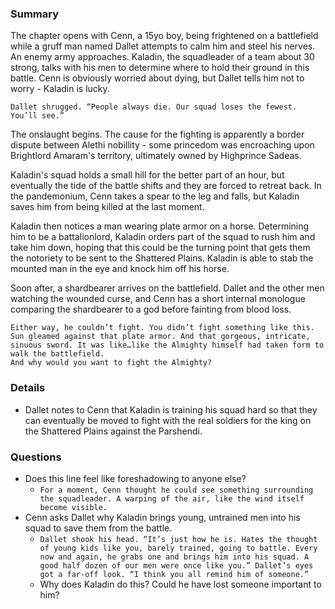 ### Summary
The chapter opens with Cenn, a 15yo boy, being frightened on a battlefield while a gruff man named Dallet attempts to calm him and steel his nerves. An enemy army approaches. Kaladin, the squadleader of a team about 30 strong, talks with his men to determine where to hold their ground in this battle. Cenn is obviously worried about dying, but Dallet tells him not to worry - Kaladin is lucky.

```Dallet shrugged. “People always die. Our squad loses the fewest. You’ll see.”```

The onslaught begins. The cause for the fighting is apparently a border dispute between  Alethi nobillity - some princedom was encroaching upon Brightlord Amaram's territory, ultimately owned by Highprince Sadeas.

Kaladin's squad holds a small hill for the better part of an hour, but eventually the tide of the battle shifts and they are forced to retreat back. In the pandemonium, Cenn takes a spear to the leg and falls, but Kaladin saves him from being killed at the last moment.

Kaladin then notices a man wearing plate armor on a horse. Determining him to be a battalionlord, Kaladin orders part of the squad to rush him and take him down, hoping that this could be the turning point that gets them the notoriety to be sent to the Shattered Plains. Kaladin is able to stab the mounted man in the eye and knock him off his horse.

Soon after, a shardbearer arrives on the battlefield. Dallet and the other men watching the wounded curse, and Cenn has a short internal monologue comparing the shardbearer to a god before fainting from blood loss.

```
Either way, he couldn’t fight. You didn’t fight something like this. Sun gleamed against that plate armor. And that gorgeous, intricate, sinuous sword. It was like…like the Almighty himself had taken form to walk the battlefield.
And why would you want to fight the Almighty?
```


### Details
* Dallet notes to Cenn that Kaladin is training his squad hard so that they can eventually be moved to fight with the real soldiers for the king on the Shattered Plains against the Parshendi.


### Questions
* Does this line feel like foreshadowing to anyone else? 
	* ```For a moment, Cenn thought he could see something surrounding the squadleader. A warping of the air, like the wind itself become visible.```
* Cenn asks Dallet why Kaladin brings young, untrained men into his squad to save them from the battle. 
	* ```Dallet shook his head. “It’s just how he is. Hates the thought of young kids like you, barely trained, going to battle. Every now and again, he grabs one and brings him into his squad. A good half dozen of our men were once like you.” Dallet’s eyes got a far-off look. “I think you all remind him of someone.”```
	* Why does Kaladin do this? Could he have lost someone important to him?